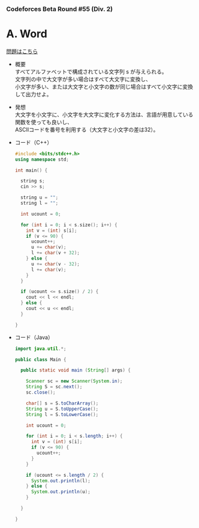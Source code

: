 ### Codeforces Beta Round #55 (Div. 2)

# A. Word

  [問題はこちら](https://codeforces.com/problemset/problem/59/A)
  
- 概要<br>
  すべてアルファベットで構成されている文字列 s が与えられる。<br>
  文字列の中で大文字が多い場合はすべて大文字に変換し、<br>
  小文字が多い、または大文字と小文字の数が同じ場合はすべて小文字に変換して出力せよ。
  
  
- 発想<br>
  大文字を小文字に、小文字を大文字に変化する方法は、言語が用意している関数を使っても良いし、<br>
  ASCIIコードを番号を利用する（大文字と小文字の差は32）。
  
  
- コード（C++）

  ```cpp
  #include <bits/stdc++.h>
  using namespace std;

  int main() {

    string s;
    cin >> s;

    string u = "";
    string l = "";

    int ucount = 0;

    for (int i = 0; i < s.size(); i++) {
      int v = (int) s[i];
      if (v <= 90) {
        ucount++;
        u += char(v);
        l += char(v + 32);
      } else {
        u += char(v - 32);
        l += char(v);
      }
    }

    if (ucount <= s.size() / 2) {
      cout << l << endl;
    } else {
      cout << u << endl;
    }

  }
  ```
  
- コード（Java）

  ```java
  import java.util.*;

  public class Main {

    public static void main (String[] args) {

      Scanner sc = new Scanner(System.in);
      String S = sc.next();
      sc.close();

      char[] s = S.toCharArray();
      String u = S.toUpperCase();
      String l = S.toLowerCase();

      int ucount = 0;

      for (int i = 0; i < s.length; i++) {
        int v = (int) s[i];
        if (v <= 90) {
          ucount++;
        }
      }

      if (ucount <= s.length / 2) {
        System.out.println(l);
      } else {
        System.out.println(u);
      }

    }

  }
  ```
    